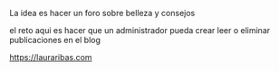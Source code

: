 La idea es hacer un foro sobre belleza y consejos 

el reto aqui es hacer que un administrador pueda crear leer o eliminar publicaciones en el blog

https://lauraribas.com
